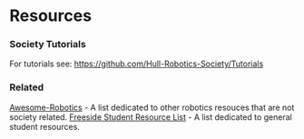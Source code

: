 # Resources

### Society Tutorials
For tutorials see: https://github.com/Hull-Robotics-Society/Tutorials

### Related 
[Awesome-Robotics](https://github.com/kiloreux/awesome-robotics) - A list dedicated to other robotics resouces that are not society related.
[Freeside Student Resource List](https://github.com/FreesideHull/StudentResources) - A list dedicated to general student resources.
